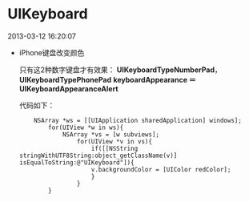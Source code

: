 # UIKeyboard
<!-- 
# This file is created from ~/.marboo/source/media/bin/default.init.md
# 本文件由 ~/.marboo/source/media/bin/default.init.md 复制而来
-->

2013-03-12 16:20:07

*   iPhone键盘改变颜色

	只有这2种数字键盘才有效果：
	**UIKeyboardTypeNumberPad**，**UIKeyboardTypePhonePad**
**keyboardAppearance ＝ UIKeyboardAppearanceAlert**
	
	代码如下：

 			NSArray *ws = [[UIApplication sharedApplication] windows];
				for(UIView *w in ws){
					NSArray *vs = [w subviews];
						for(UIView *v in vs){
							if([[NSString stringWithUTF8String:object_getClassName(v)] isEqualToString:@"UIKeyboard"]){
							v.backgroundColor = [UIColor redColor];
							}
						}
				}